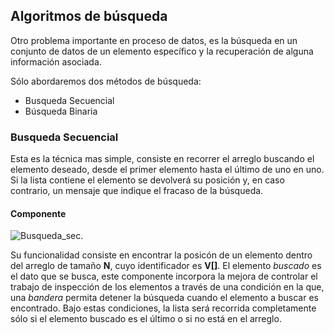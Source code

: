 ## Algoritmos de búsqueda 

Otro problema importante en proceso de datos, es la búsqueda en un conjunto de datos de un elemento específico y la recuperación de alguna información asociada.

Sólo abordaremos dos métodos de búsqueda:

- Busqueda Secuencial
- Búsqueda Binaria

### Busqueda Secuencial
 
 Esta es la técnica mas simple, consiste en recorrer el arreglo buscando el elemento deseado, desde el primer elemento hasta el último de uno en uno. Si la lista contiene el elemento se devolverá su posición y, en caso contrario, un mensaje que indique el fracaso de la búsqueda. 

 #### Componente

 ![Busqueda_sec.](img/componente_busqueda_sec.png)

 Su funcionalidad consiste en encontrar la posicón de un elemento dentro del arreglo de tamaño **N**, cuyo identificador es **V[]**. El elemento *buscado* es el dato que se busca, este componente incorpora la mejora de controlar el trabajo de inspección de los elementos a través de una condición en la que, una *bandera* permita detener la búsqueda cuando el elemento a buscar es encontrado. Bajo estas condiciones, la lista será recorrida completamente sólo si el elemento buscado es el último o si no está en el arreglo.
